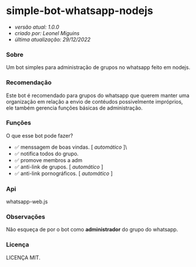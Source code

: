 # simple-bot-whatsapp-nodejs

 * _versão atual: 1.0.0_
 * _criado por: Leonel Miguins_
 * _última atualização: 29/12/2022_


###  Sobre

Um bot simples para administração de grupos no whatsapp feito em nodejs.

###  Recomendação

Este bot é recomendado para grupos do whatsapp que querem manter uma organização em
relação a envio de contéudos possivelmente impróprios, ele também gerencia funções básicas de administração.

###  Funções

O que esse bot pode fazer?

* ✅ menssagem de boas vindas. [ _automático_ ]\
* ✅ notifica todos do grupo.
* ✅ promove membros a adm
* ✅ anti-link de grupos. [ _automático_ ]
* ✅ anti-link pornográficos. [ _automático_ ]

### Api

whatsapp-web.js

### Observações

Não esqueça de por o bot como **administrador** do grupo do whatsapp.

### Licença

LICENÇA MIT.




